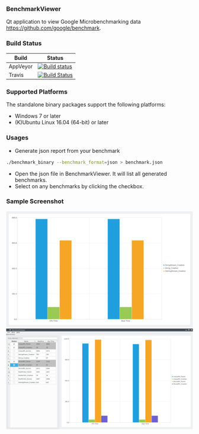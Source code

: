 ### BenchmarkViewer

Qt application to view Google Microbenchmarking data https://github.com/google/benchmark. 

### Build Status
| Build  | Status |
|------- | -------- |
| AppVeyor | [![Build status](https://ci.appveyor.com/api/projects/status/2ryk3cvxmygfp22g?svg=true)](https://ci.appveyor.com/api/projects/status/2ryk3cvxmygfp22g?svg=true) |
| Travis | [![Build Status](https://travis-ci.org/asit-dhal/BenchmarkViewer.svg?branch=master)](https://travis-ci.org/asit-dhal/BenchmarkViewer.svg?branch=master) |


### Supported Platforms

The standalone binary packages support the following platforms:

* Windows 7 or later
* (K)Ubuntu Linux 16.04 (64-bit) or later

### Usages
* Generate json report from your benchmark
```bash
./benchmark_binary --benchmark_format=json > benchmark.json
```
* Open the json file in BenchmarkViewer. It will list all generated benchmarks.
* Select on any benchmarks by clicking the checkbox.

### Sample Screenshot 
![alt text](https://github.com/asit-dhal/BenchmarkViewer/raw/master/screenshot.png "Screenshot of chart view")
![alt text](https://github.com/asit-dhal/BenchmarkViewer/raw/master/app_screenshot.png "Screenshot of the application")